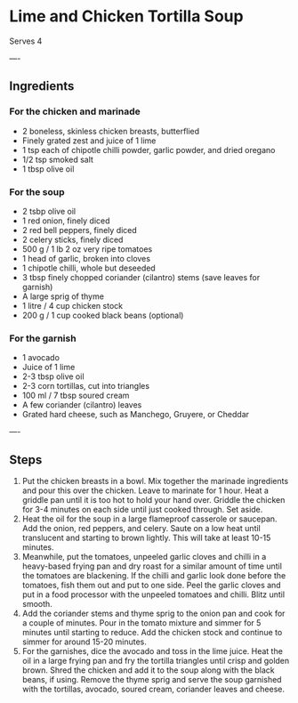# Lime and Chicken Tortilla Soup

Serves 4

—-

## Ingredients

### For the chicken and marinade

* 2 boneless, skinless chicken breasts, butterflied
* Finely grated zest and juice of 1 lime
* 1 tsp each of chipotle chilli powder, garlic powder, and dried oregano
* 1/2 tsp smoked salt
* 1 tbsp olive oil

### For the soup

* 2 tsbp olive oil
* 1 red onion, finely diced
* 2 red bell peppers, finely diced
* 2 celery sticks, finely diced
* 500 g / 1 lb 2 oz very ripe tomatoes
* 1 head of garlic, broken into cloves
* 1 chipotle chilli, whole but deseeded
* 3 tbsp finely chopped coriander (cilantro) stems (save leaves for garnish)
* A large sprig of thyme
* 1 litre / 4 cup chicken stock
* 200 g / 1 cup cooked black beans (optional)

### For the garnish

* 1 avocado
* Juice of 1 lime
* 2-3 tbsp olive oil
* 2-3 corn tortillas, cut into triangles
* 100 ml / 7 tbsp soured cream
* A few coriander (cilantro) leaves
* Grated hard cheese, such as Manchego, Gruyere, or Cheddar


—-

## Steps

1.  Put the chicken breasts in a bowl. Mix together the marinade ingredients and pour this over the chicken. Leave to marinate for 1 hour. Heat a griddle pan until it is too hot to hold your hand over. Griddle the chicken for 3-4 minutes on each side until just cooked through. Set aside.
2.  Heat the oil for the soup in a large flameproof casserole or saucepan. Add the onion, red peppers, and celery. Saute on a low heat until translucent and starting to brown lightly. This will take at least 10-15 minutes. 
3.  Meanwhile, put the tomatoes, unpeeled garlic cloves and chilli in a heavy-based frying pan and dry roast for a similar amount of time until the tomatoes are blackening. If the chilli and garlic look done before the tomatoes, fish them out and put to one side. Peel the garlic cloves and put in a food processor with the unpeeled tomatoes and chilli. Blitz until smooth.
4.  Add the coriander stems and thyme sprig to the onion pan and cook for a couple of minutes. Pour in the tomato mixture and simmer for 5 minutes until starting to reduce. Add the chicken stock and continue to simmer for around 15-20 minutes.
5.  For the garnishes, dice the avocado and toss in the lime juice. Heat the oil in a large frying pan and fry the tortilla triangles until crisp and golden brown. Shred the chicken and add it to the soup along with the black beans, if using. Remove the thyme sprig and serve the soup garnished with the tortillas, avocado, soured cream, coriander leaves and cheese.
